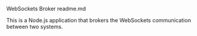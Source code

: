 WebSockets Broker
readme.md

This is a Node.js application that brokers the WebSockets communication between two systems.